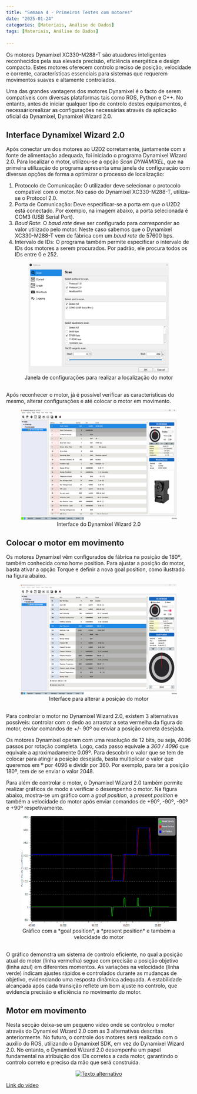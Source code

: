 ```yaml
---
title: "Semana 4 - Primeiros Testes com motores"
date: "2025-01-24"
categories: [Materiais, Análise de Dados]
tags: [Materiais, Análise de Dados]

---
```


Os motores Dynamixel XC330-M288-T são atuadores inteligentes reconhecidos pela sua
elevada precisão, eficiência energética e design compacto. Estes motores oferecem controlo preciso de posição,
velocidade e corrente, características essenciais para sistemas que requerem movimentos suaves e altamente controlados.

Uma das grandes vantagens dos motores Dynamixel é o facto de serem compatíveis com diversas plataformas tais como ROS, Python e C++. No entanto, antes de iniciar qualquer tipo de controlo destes equipamentos, é necessáriorealizar as configurações necessárias através da aplicação oficial da Dynamixel, Dynamixel Wizard 2.0.

## Interface Dynamixel Wizard 2.0

Após conectar um dos motores ao U2D2 corretamente, juntamente com a fonte de alimentação adequada, foi iniciado o programa Dynamixel Wizard 2.0.
Para localizar o motor, utilizou-se a opção *Scan DYNAMIXEL*, que na primeira utilização do programa apresenta uma janela de configuração com diversas opções de forma a optimizar o processo de localização:

1. Protocolo de Comunicação: O utilizador deve selecionar o protocolo compatível com o motor. No caso do Dynamixel XC330-M288-T, utiliza-se o Protocol 2.0.
2. Porta de Comunicação: Deve especificar-se a porta em que o U2D2 está conectado. Por exemplo, na imagem abaixo, a porta selecionada é COM3 (USB Serial Port). 
3. *Baud Rate*: O *baud rate* deve ser configurado para corresponder ao valor utilizado pelo motor. Neste caso sabemos que o Dynamixel XC330-M288-T vem de fábrica com um *baud rate* de 57600 bps.
4. Intervalo de IDs: O programa também permite especificar o intervalo de IDs dos motores a serem procurados. Por padrão, ele procura todos os IDs entre 0 e 252.


<figure style="text-align: center;">
    <img src="/assets/images/motores_1/scan.png" alt="Janela de configurações para realizar a localização do motor" style="height: 300px;">
    <figcaption style="margin-bottom: 30px;">Janela de configurações para realizar a localização do motor</figcaption>
</figure>

Após reconhecer o motor, já é possível verificar as características do mesmo, alterar configurações e até colocar o motor em movimento.

<figure style="text-align: center;">
    <img src="/assets/images/motores_1/tela_1.png" alt="Interface do Dynamixel Wizard 2.0" style="height: 300px;">
    <figcaption style="margin-bottom: 30px;">Interface do Dynamixel Wizard 2.0</figcaption>
</figure>

## Colocar o motor em movimento

Os motores Dynamixel vêm configurados de fábrica na posição de 180º, também conhecida como home position. Para ajustar a posição do motor, basta ativar a opção Torque e definir a nova goal position, como ilustrado na figura abaixo.

<figure style="text-align: center;">
    <img src="/assets/images/motores_1/alterar_posição.png" alt="Interface para alterar a posição do motor" style="height: 300px;">
    <figcaption style="margin-bottom: 30px;">Interface para alterar a posição do motor</figcaption>
</figure>

Para controlar o motor no Dynamixel Wizard 2.0, existem 3 alternativas possíveis: controlar com o dedo ao arrastar a seta vermelha da figura do motor, enviar comandos de +/- 90º ou enviar a posição correta desejada.

Os motores Dynamixel operam com uma resolução de 12 bits, ou seja, 4096 passos por rotação completa. Logo, cada passo equivale a *360 / 4096* que equivale a aproximadamente 0.09º. Para descobrir o valor que se tem de colocar para atingir a posição desejada, basta multiplicar o valor que queremos em º por 4096 e dividir por 360. Por exemplo, para ter a posição 180º, tem de se enviar o valor 2048. 

Para além de controlar o motor, o Dynamixel Wizard 2.0 também permite realizar gráficos de modo a verificar o desempenho o motor. Na figura abaixo, mostra-se um gráfico com a *goal position*, a *present position* e também a velocidade do motor após enviar comandos de +90º, -90º, -90º e +90º respetivamente.

<figure style="text-align: center;">
    <img src="/assets/images/motores_1/grafico_com velocidade.png" alt="Gráfico com a *goal position*, a *present position* e também a velocidade do motor" style="height: 300px;">
    <figcaption style="margin-bottom: 30px;">Gráfico com a *goal position*, a *present position* e também a velocidade do motor</figcaption>
</figure>

O gráfico demonstra um sistema de controlo eficiente, no qual a posição atual do motor (linha vermelha) segue com precisão a posição objetivo (linha azul) em diferentes momentos. As variações na velocidade (linha verde) indicam ajustes rápidos e controlados durante as mudanças de objetivo, evidenciando uma resposta dinâmica adequada. A estabilidade alcançada após cada transição reflete um bom ajuste no controlo, que evidencia precisão e eficiência no movimento do motor.

## Motor em movimento

Nesta secção deixa-se um pequeno vídeo onde se controlou o motor através do Dynamixel Wizard 2.0 com as 3 alternativas descritas anteriormente. No futuro, o controle dos motores será realizado com o auxílio do ROS, utilizando o Dynamixel SDK, em vez do Dynamixel Wizard 2.0. No entanto, o Dynamixel Wizard 2.0 desempenha um papel fundamental na atribuição dos IDs corretos a cada motor, garantindo o controlo correto e preciso da mão que será construída.





<div style="text-align: center;">
  <a href="https://www.youtube.com/shorts/JcM6Dt9DKEE">
    <img src="https://img.youtube.com/vi/JcM6Dt9DKEE/0.jpg" alt="Texto alternativo">
  </a>
</div>

[Link do vídeo](https://www.youtube.com/shorts/JcM6Dt9DKEE)


